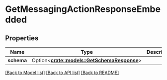 # GetMessagingActionResponseEmbedded

## Properties

Name | Type | Description | Notes
------------ | ------------- | ------------- | -------------
**schema** | Option<[**crate::models::GetSchemaResponse**](GetSchemaResponse.md)> |  | [optional]

[[Back to Model list]](../README.md#documentation-for-models) [[Back to API list]](../README.md#documentation-for-api-endpoints) [[Back to README]](../README.md)


